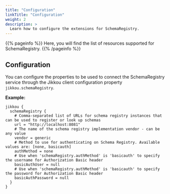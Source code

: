 ```yaml
---
title: "Configuration"
linkTitle: "Configuration"
weight: 2
description: >
  Learn how to configure the extensions for SchemaRegistry.
---
```


{{% pageinfo %}}
Here, you will find the list of resources supported for SchemaRegistry.
{{% /pageinfo %}}

## Configuration

You can configure the properties to be used to connect the SchemaRegistry service 
through the Jikkou client configuration property `jikkou.schemaRegistry`.

**Example:**

```hocon
jikkou {
  schemaRegistry {
    # Comma-separated list of URLs for schema registry instances that can be used to register or look up schemas
    url = "http://localhost:8081"
    # The name of the schema registry implementation vendor - can be any value
    vendor = generic
    # Method to use for authenticating on Schema Registry. Available values are: [none, basicauth]
    authMethod = none
    # Use when 'schemaRegistry.authMethod' is 'basicauth' to specify the username for Authorization Basic header
    basicAuthUser = null
    # Use when 'schemaRegistry.authMethod' is 'basicauth' to specify the password for Authorization Basic header
    basicAuthPassword = null
  }
}
```
